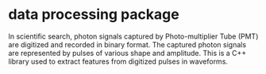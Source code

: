 # data processing package
In scientific search, photon signals captured by Photo-multiplier Tube (PMT) are digitized and recorded in binary format.
The captured photon signals are represented by pulses of various shape and amplitude. This is a C++ library used to extract features from digitized pulses in waveforms.
